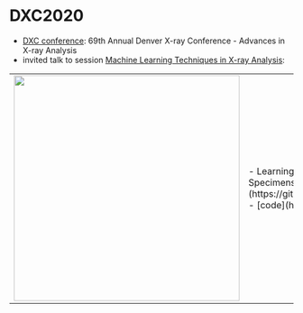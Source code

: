 # DXC2020

-	[DXC conference](http://www.dxcicdd.com/): 69th Annual Denver X-ray Conference - Advances in X-ray Analysis
-	 invited talk to session [Machine Learning Techniques in X-ray Analysis](http://www.dxcicdd.com/20/program.htm):

<table border="0">
 <tr>
    <td><img src="http://www.dxcicdd.com/20/images/virtualheader.png" width="400">
    </td>
    <td>
     <p>
      - Learning for Microstructural Characterization of Archeological Specimens from XRT [pdf](https://github.com/dani%e2%80%93lbnl/DXC2020/DXC2020dani.pdf) 
      - [code](https://github.com/dani%e2%80%93lbnl/DXC2020/code/)
      </td>
 </tr>
</table>
